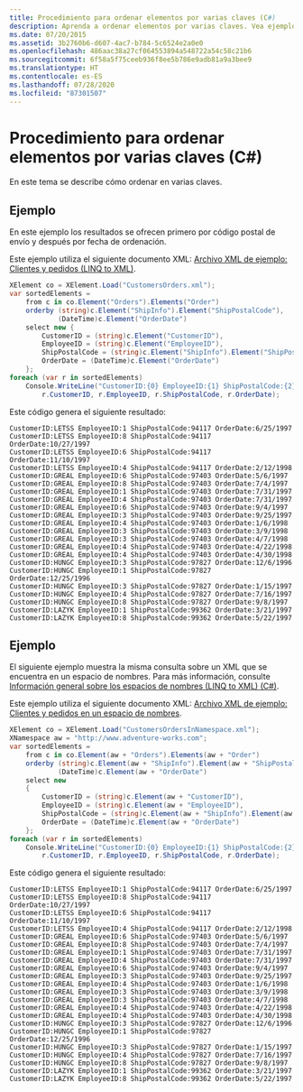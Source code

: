 ```yaml
---
title: Procedimiento para ordenar elementos por varias claves (C#)
description: Aprenda a ordenar elementos por varias claves. Vea ejemplos de ordenación de elementos que usan documentos XML de ejemplo.
ms.date: 07/20/2015
ms.assetid: 3b2760b6-d607-4ac7-b784-5c6524e2a0e0
ms.openlocfilehash: 486aac38a27cf064553894a548722a54c58c21b6
ms.sourcegitcommit: 6f58a5f75ceeb936f8ee5b786e9adb81a9a3bee9
ms.translationtype: HT
ms.contentlocale: es-ES
ms.lasthandoff: 07/28/2020
ms.locfileid: "87301507"
---
```

# <a name="how-to-sort-elements-on-multiple-keys-c"></a>Procedimiento para ordenar elementos por varias claves (C#)

En este tema se describe cómo ordenar en varias claves.

## <a name="example"></a>Ejemplo

En este ejemplo los resultados se ofrecen primero por código postal de envío y después por fecha de ordenación.

Este ejemplo utiliza el siguiente documento XML: [Archivo XML de ejemplo: Clientes y pedidos (LINQ to XML)](./sample-xml-file-customers-and-orders-linq-to-xml-2.md).

```csharp
XElement co = XElement.Load("CustomersOrders.xml");
var sortedElements =
    from c in co.Element("Orders").Elements("Order")
    orderby (string)c.Element("ShipInfo").Element("ShipPostalCode"),
            (DateTime)c.Element("OrderDate")
    select new {
        CustomerID = (string)c.Element("CustomerID"),
        EmployeeID = (string)c.Element("EmployeeID"),
        ShipPostalCode = (string)c.Element("ShipInfo").Element("ShipPostalCode"),
        OrderDate = (DateTime)c.Element("OrderDate")
    };
foreach (var r in sortedElements)
    Console.WriteLine("CustomerID:{0} EmployeeID:{1} ShipPostalCode:{2} OrderDate:{3:d}",
        r.CustomerID, r.EmployeeID, r.ShipPostalCode, r.OrderDate);
```

Este código genera el siguiente resultado:

```output
CustomerID:LETSS EmployeeID:1 ShipPostalCode:94117 OrderDate:6/25/1997
CustomerID:LETSS EmployeeID:8 ShipPostalCode:94117 OrderDate:10/27/1997
CustomerID:LETSS EmployeeID:6 ShipPostalCode:94117 OrderDate:11/10/1997
CustomerID:LETSS EmployeeID:4 ShipPostalCode:94117 OrderDate:2/12/1998
CustomerID:GREAL EmployeeID:6 ShipPostalCode:97403 OrderDate:5/6/1997
CustomerID:GREAL EmployeeID:8 ShipPostalCode:97403 OrderDate:7/4/1997
CustomerID:GREAL EmployeeID:1 ShipPostalCode:97403 OrderDate:7/31/1997
CustomerID:GREAL EmployeeID:4 ShipPostalCode:97403 OrderDate:7/31/1997
CustomerID:GREAL EmployeeID:6 ShipPostalCode:97403 OrderDate:9/4/1997
CustomerID:GREAL EmployeeID:3 ShipPostalCode:97403 OrderDate:9/25/1997
CustomerID:GREAL EmployeeID:4 ShipPostalCode:97403 OrderDate:1/6/1998
CustomerID:GREAL EmployeeID:3 ShipPostalCode:97403 OrderDate:3/9/1998
CustomerID:GREAL EmployeeID:3 ShipPostalCode:97403 OrderDate:4/7/1998
CustomerID:GREAL EmployeeID:4 ShipPostalCode:97403 OrderDate:4/22/1998
CustomerID:GREAL EmployeeID:4 ShipPostalCode:97403 OrderDate:4/30/1998
CustomerID:HUNGC EmployeeID:3 ShipPostalCode:97827 OrderDate:12/6/1996
CustomerID:HUNGC EmployeeID:1 ShipPostalCode:97827 OrderDate:12/25/1996
CustomerID:HUNGC EmployeeID:3 ShipPostalCode:97827 OrderDate:1/15/1997
CustomerID:HUNGC EmployeeID:4 ShipPostalCode:97827 OrderDate:7/16/1997
CustomerID:HUNGC EmployeeID:8 ShipPostalCode:97827 OrderDate:9/8/1997
CustomerID:LAZYK EmployeeID:1 ShipPostalCode:99362 OrderDate:3/21/1997
CustomerID:LAZYK EmployeeID:8 ShipPostalCode:99362 OrderDate:5/22/1997
```

## <a name="example"></a>Ejemplo

El siguiente ejemplo muestra la misma consulta sobre un XML que se encuentra en un espacio de nombres. Para más información, consulte [Información general sobre los espacios de nombres (LINQ to XML) (C#)](namespaces-overview-linq-to-xml.md).

Este ejemplo utiliza el siguiente documento XML: [Archivo XML de ejemplo: Clientes y pedidos en un espacio de nombres](./sample-xml-file-customers-and-orders-in-a-namespace.md).

```csharp
XElement co = XElement.Load("CustomersOrdersInNamespace.xml");
XNamespace aw = "http://www.adventure-works.com";
var sortedElements =
    from c in co.Element(aw + "Orders").Elements(aw + "Order")
    orderby (string)c.Element(aw + "ShipInfo").Element(aw + "ShipPostalCode"),
            (DateTime)c.Element(aw + "OrderDate")
    select new
    {
        CustomerID = (string)c.Element(aw + "CustomerID"),
        EmployeeID = (string)c.Element(aw + "EmployeeID"),
        ShipPostalCode = (string)c.Element(aw + "ShipInfo").Element(aw + "ShipPostalCode"),
        OrderDate = (DateTime)c.Element(aw + "OrderDate")
    };
foreach (var r in sortedElements)
    Console.WriteLine("CustomerID:{0} EmployeeID:{1} ShipPostalCode:{2} OrderDate:{3:d}",
        r.CustomerID, r.EmployeeID, r.ShipPostalCode, r.OrderDate);
```

Este código genera el siguiente resultado:

```output
CustomerID:LETSS EmployeeID:1 ShipPostalCode:94117 OrderDate:6/25/1997
CustomerID:LETSS EmployeeID:8 ShipPostalCode:94117 OrderDate:10/27/1997
CustomerID:LETSS EmployeeID:6 ShipPostalCode:94117 OrderDate:11/10/1997
CustomerID:LETSS EmployeeID:4 ShipPostalCode:94117 OrderDate:2/12/1998
CustomerID:GREAL EmployeeID:6 ShipPostalCode:97403 OrderDate:5/6/1997
CustomerID:GREAL EmployeeID:8 ShipPostalCode:97403 OrderDate:7/4/1997
CustomerID:GREAL EmployeeID:1 ShipPostalCode:97403 OrderDate:7/31/1997
CustomerID:GREAL EmployeeID:4 ShipPostalCode:97403 OrderDate:7/31/1997
CustomerID:GREAL EmployeeID:6 ShipPostalCode:97403 OrderDate:9/4/1997
CustomerID:GREAL EmployeeID:3 ShipPostalCode:97403 OrderDate:9/25/1997
CustomerID:GREAL EmployeeID:4 ShipPostalCode:97403 OrderDate:1/6/1998
CustomerID:GREAL EmployeeID:3 ShipPostalCode:97403 OrderDate:3/9/1998
CustomerID:GREAL EmployeeID:3 ShipPostalCode:97403 OrderDate:4/7/1998
CustomerID:GREAL EmployeeID:4 ShipPostalCode:97403 OrderDate:4/22/1998
CustomerID:GREAL EmployeeID:4 ShipPostalCode:97403 OrderDate:4/30/1998
CustomerID:HUNGC EmployeeID:3 ShipPostalCode:97827 OrderDate:12/6/1996
CustomerID:HUNGC EmployeeID:1 ShipPostalCode:97827 OrderDate:12/25/1996
CustomerID:HUNGC EmployeeID:3 ShipPostalCode:97827 OrderDate:1/15/1997
CustomerID:HUNGC EmployeeID:4 ShipPostalCode:97827 OrderDate:7/16/1997
CustomerID:HUNGC EmployeeID:8 ShipPostalCode:97827 OrderDate:9/8/1997
CustomerID:LAZYK EmployeeID:1 ShipPostalCode:99362 OrderDate:3/21/1997
CustomerID:LAZYK EmployeeID:8 ShipPostalCode:99362 OrderDate:5/22/1997
```
